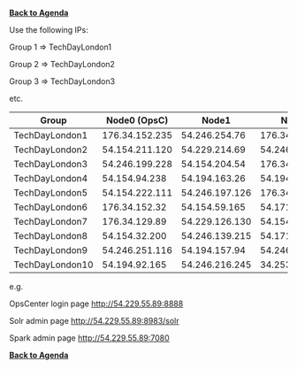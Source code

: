 **[Back to Agenda](./../README.md)**


Use the following IPs:  

Group 1 => TechDayLondon1  

Group 2 => TechDayLondon2 

Group 3 => TechDayLondon3

etc.

|  Group          |  Node0 (OpsC)  |  Node1         | Node2          |  
|-----------------|----------------|----------------|----------------|
| TechDayLondon1  | 176.34.152.235 | 54.246.254.76  | 176.34.139.166 | 
| TechDayLondon2  | 54.154.211.120 | 54.229.214.69  | 54.246.249.82  | 
| TechDayLondon3  | 54.246.199.228 | 54.154.204.54  | 176.34.151.81  | 
| TechDayLondon4  | 54.154.94.238  | 54.194.163.26  | 54.194.233.194 | 
| TechDayLondon5  | 54.154.222.111 | 54.246.197.126 | 176.34.158.150 | 
| TechDayLondon6  | 176.34.152.32  | 54.154.59.165  | 54.171.139.46  |
| TechDayLondon7  | 176.34.129.89  | 54.229.126.130 | 54.154.200.208 | 
| TechDayLondon8  | 54.154.32.200  | 54.246.139.215 | 54.171.178.222 | 
| TechDayLondon9  | 54.246.251.116 | 54.194.157.94  | 54.246.166.93  |
| TechDayLondon10 | 54.194.92.165  | 54.246.216.245 | 34.253.182.227 | 

e.g.

OpsCenter login page
http://54.229.55.89:8888

Solr admin page
http://54.229.55.89:8983/solr

Spark admin page
http://54.229.55.89:7080

**[Back to Agenda](./../README.md)**
